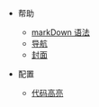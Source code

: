 <!-- _navbar.md -->

- 帮助

  - [markDown 语法](https://markdown.com.cn/cheat-sheet.html#%E6%80%BB%E8%A7%88)
  - [导航](awesome/awesome)
  - [封面](vue/vue3)

- 配置
  - [代码高亮](zh-cn/language-highlight.md)
